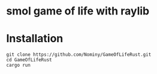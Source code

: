 # smol game of life with raylib

# Installation
```
git clone https://github.com/Nominy/GameOfLifeRust.git
cd GameOfLifeRust
cargo run
```
